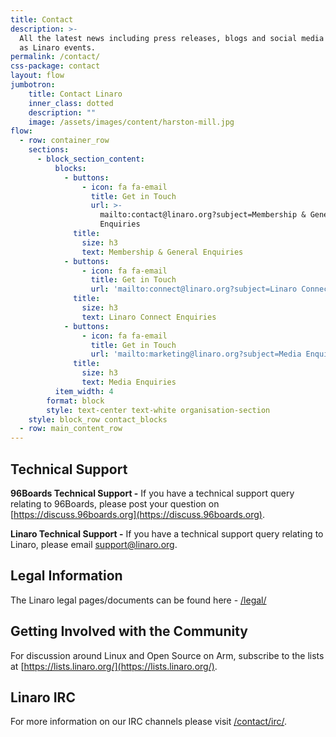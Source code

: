 ```yaml
---
title: Contact
description: >-
  All the latest news including press releases, blogs and social media as well
  as Linaro events.
permalink: /contact/
css-package: contact
layout: flow
jumbotron:
    title: Contact Linaro
    inner_class: dotted
    description: ""
    image: /assets/images/content/harston-mill.jpg
flow:
  - row: container_row
    sections:
      - block_section_content:
          blocks:
            - buttons:
                - icon: fa fa-email
                  title: Get in Touch
                  url: >-
                    mailto:contact@linaro.org?subject=Membership & General
                    Enquiries
              title:
                size: h3
                text: Membership & General Enquiries
            - buttons:
                - icon: fa fa-email
                  title: Get in Touch
                  url: 'mailto:connect@linaro.org?subject=Linaro Connect Enquiries'
              title:
                size: h3
                text: Linaro Connect Enquiries
            - buttons:
                - icon: fa fa-email
                  title: Get in Touch
                  url: 'mailto:marketing@linaro.org?subject=Media Enquiries'
              title:
                size: h3
                text: Media Enquiries
          item_width: 4
        format: block
        style: text-center text-white organisation-section
    style: block_row contact_blocks
  - row: main_content_row
---
```

## Technical Support

**96Boards Technical Support -** If you have a technical support query relating to 96Boards, please post your question on [https://discuss.96boards.org](https://discuss.96boards.org).

**Linaro Technical Support -** If you have a technical support query relating to Linaro, please email [support@linaro.org](mailto:support@linaro.org).

## Legal Information

The Linaro legal pages/documents can be found here - [/legal/](/legal)

## Getting Involved with the Community

For discussion around Linux and Open Source on Arm, subscribe to the lists at [https://lists.linaro.org/](https://lists.linaro.org/).

## Linaro IRC

For more information on our IRC channels please visit [/contact/irc/](/contact/irc/).
